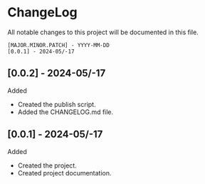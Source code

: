 # ChangeLog

All notable changes to this project will be documented in this file.

```text
[MAJOR.MINOR.PATCH] - YYYY-MM-DD
[0.0.1] - 2024-05/-17
```

## [0.0.2] - 2024-05/-17

Added

- Created the publish script.
- Added the CHANGELOG.md file.

## [0.0.1] - 2024-05/-17

Added

- Created the project.
- Created project documentation.
